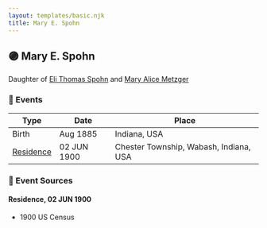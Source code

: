 ```yaml
---
layout: templates/basic.njk
title: Mary E. Spohn
---
```

## 🟣 Mary E. Spohn

Daughter of [Eli Thomas Spohn](/people/9/9010973) and [Mary Alice Metzger](/people/3/36824832)

### 📆 Events

Type | Date | Place
------ | ------ | ------
Birth | Aug 1885 | Indiana, USA
[Residence](#event-event-0) | 02 JUN 1900 | Chester Township, Wabash, Indiana, USA

### 📰 Event Sources

#### <a id="event-event-0"></a> Residence, 02 JUN 1900
* 1900 US Census
